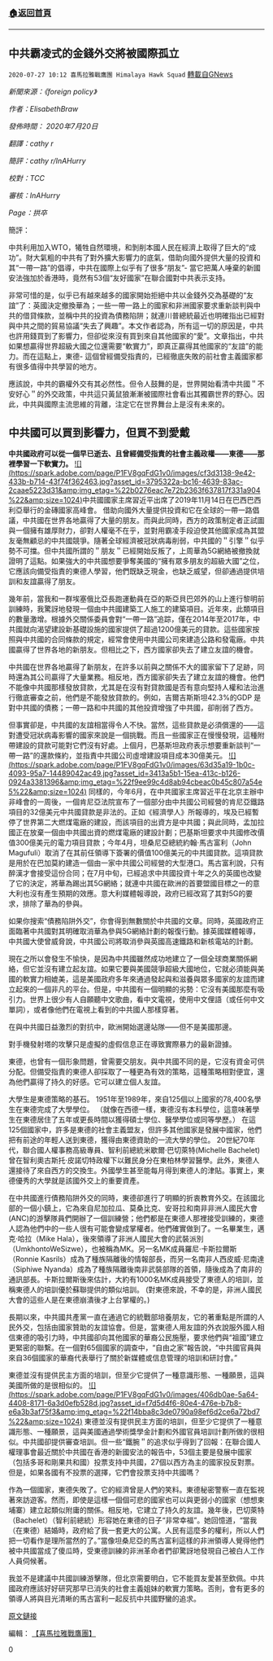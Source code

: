 ###  [:house:返回首頁](https://github.com/ourhimalayas/txt)
---

## 中共霸凌式的金錢外交將被國際孤立
`2020-07-27 10:12 喜馬拉雅戰鷹團 Himalaya Hawk Squad` [轉載自GNews](https://gnews.org/zh-hant/277564/)

*新聞來源：《foreign policy》*

*作者：ElisabethBraw*

*發佈時間： 2020年7月20日*

*翻譯：cathy r*

*簡評：cathy r/InAHurry*

*校對：TCC*

*審核：InAHurry*

*Page：拱卒*

簡評：

中共利用加入WTO，犧牲自然環境，和剝削本國人民在經濟上取得了巨大的“成功”。財大氣粗的中共有了對外擴大影響力的底氣，借助向國外提供大量的投資和其“一帶一路”的倡導，中共在國際上似乎有了很多“朋友”- 當它把萬人唾棄的新國安法強加於香港時，竟然有53個“友好國家”在聯合國對中共表示支持。

非常可惜的是，似乎已有越來越多的國家開始拒絕中共以金錢外交為基礎的“友誼”了：英國決定撤換華為；一些一帶一路上的國家和非洲國家要求重新談判與中共的借貸條款，並稱中共的投資為債務陷阱；就連川普總統最近也明確指出已經對與中共之間的貿易協議“失去了興趣”。本文作者認為，所有這一切的原因是，中共也許用錢買到了影響力，但卻從來沒有買到來自其他國家的“愛”。文章指出，中共如果想贏得世界超級大國之位還需要“軟實力”，即真正贏得其他國家的“友誼”的能力。而在這點上，東德- 這個曾經備受指責的，已經徹底失敗的前社會主義國家都有很多值得中共學習的地方。

應該說，中共的霸權外交有其必然性。但令人鼓舞的是，世界開始看清中共國＂不安好心＂的外交政策，中共這只黃鼠狼漸漸被國際社會看出其獨霸世界的野心。因此，中共與國際主流思維的背離，注定它在世界舞台上是沒有未來的。



##  **中共國可以買到影響力，但買不到愛戴** 



**中共國政府可以從一個早已逝去、且曾經備受指責的社會主義政權——東德——那裡學習一下軟實力。**
[!\[\](https://spark.adobe.com/page/P1FV8gqFdG1v0/images/cf3d3138-9e42-433b-b714-43f74f362463.jpg?asset_id=3795322a-bc16-4639-83ac-2caae5223d31&amp;img_etag=%22b0276eac7e72b2363f637817f331a904%22&amp;size=1024)](https://spark.adobe.com/page/P1FV8gqFdG1v0/images/cf3d3138-9e42-433b-b714-43f74f362463.jpg?asset_id=3795322a-bc16-4639-83ac-2caae5223d31&amp;img_etag=%22b0276eac7e72b2363f637817f331a904%22&amp;size=1024)中共國國家主席習近平出席了2019年11月14日在巴西巴西利亞舉行的金磚國家高峰會。 
借助向國外大量提供投資和它在全球的一帶一路倡議，中共國在世界各地贏得了大量的朋友。而與此同時，西方的政策制定者正試圖與一個擁有雄厚財力，卻對人權毫不在乎，並對用霸凌手段迫使其他國家成為其盟友毫無顧忌的中共國競爭。隨著全球經濟被冠狀病毒削弱，中共國的＂引擎＂似乎勢不可擋。但中共國所謂的＂朋友＂已經開始反叛了，上周華為5G網絡被撤換就證明了這點。如果強大的中共國想要爭奪美國的“擁有眾多朋友的超級大國”之位，它應該向備受指責的東德人學習，他們既缺乏現金，也缺乏威望，但卻通過提供培訓和友誼贏得了朋友。

幾年前，當我和一群埃塞俄比亞長跑運動員在亞的斯亞貝巴郊外的山上進行黎明前訓練時，我驚訝地發現一個由中共國建築工人施工的建築項目。近年來，此類項目的數量激增。根據外交關係委員會對“一帶一路”追踪，僅在2014年至2017年，中共國就向渴望建設新基礎設施的國家提供了超過1200億美元的貸款。這些國家按照與中共國的合同條款的規定，經常會使用中共國公司來建造公路和發電廠。中共國贏得了世界各地的新朋友。但相比之下，西方國家卻失去了建立友誼的機會。

中共國在世界各地贏得了新朋友，在許多以前與之關係不大的國家留下了足跡，同時還為其公司贏得了大量業務。相反地，西方國家卻失去了建立友誼的機會。他們不能像中共國那樣發放貸款，尤其是在沒有對貸款國是否有意向堅持人權和法治進行徹底審查之前，他們是不能發放貸款的。例如，吉爾吉斯斯坦42.3%的GDP 是對中共國的債務；一帶一路和中共國的其他投資增強了中共國，卻削弱了西方。

但事實卻是，中共國的友誼相當得令人不快。當然，這些貸款是必須償還的——這對遭受冠狀病毒影響的國家來說是一個挑戰。而且一些國家正在慢慢發現，這種附帶建設的貸款可能對它們沒有好處。上個月，巴基斯坦政府表示想要重新談判“一帶一路”的還款條約，並指責中共國公司虛增建設項目成本30億美元。
[!\[\](https://spark.adobe.com/page/P1FV8gqFdG1v0/images/63d35a19-1b0c-4093-95a7-14489042ac49.jpg?asset_id=3413a5b1-15ea-413c-b126-0924a3381396&amp;img_etag=%22f9ee99c4d8ab94cbeac0b45c807a54e5%22&amp;size=1024)](https://spark.adobe.com/page/P1FV8gqFdG1v0/images/63d35a19-1b0c-4093-95a7-14489042ac49.jpg?asset_id=3413a5b1-15ea-413c-b126-0924a3381396&amp;img_etag=%22f9ee99c4d8ab94cbeac0b45c807a54e5%22&amp;size=1024)
同樣的，今年6月，在中共國家主席習近平在北京主辦中非峰會的一周後，一個肯尼亞法院宣布了一個部分由中共國公司經營的肯尼亞鐵路項目的32億美元中共國貸款是非法的。正如《經濟學人》所報導的，埃及已經暫停了世界第二大燃煤電廠的建設，而該項目的出資方是中共國；與此同時，孟加拉國正在放棄一個由中共國出資的燃煤電廠的建設計劃；巴基斯坦要求中共國修改價值300億美元的電力項目貸款；今年4月，坦桑尼亞總統約翰·馬古富利（John Magufuli）取消了在其前任領導下簽署的價值100億美元的中共國貸款。這項貸款是用於在巴加莫約建造一個由一家中共國公司經營的大型港口。馬古富利說，只有醉漢才會接受這份合同；在7月中旬，已經追求中共國投資十年之久的英國也改變了它的決定，將華為踢出其5G網絡；就連中共國在歐洲的首要盟國目標之一的意大利也沒有產生預期的效應。意大利媒體報導說，政府已經改寫了其對5G的要求，排除了華為的參與。

如果你搜索“債務陷阱外交”，你會得到無數關於中共國的文章。同時，英國政府正面臨著中共國對其明確取消華為參與5G網絡計劃的報復行動。據英國媒體報導，中共國大使曾威脅說，中共國公司將取消參與英國高速鐵路和新核電站的計劃。

現在之所以會發生不愉快，是因為中共國雖然成功地建立了一個全球商業關係網絡，但它並沒有建立起友誼。如果它要與美國競爭超級大國地位，它就必須能與美國的軟實力相媲美，這是美國政府多年來通過發起與和滋養與眾多國家的友誼而建立起來的一個非凡的平台。但是，中共國有一個明顯的劣勢：它沒有美國那麼有吸引力。世界上很少有人自願聽中文歌曲，看中文電視，使用中文俚語（或任何中文單詞），或者像他們在電視上看到的中共國人那樣穿著。

在與中共國日益激烈的對抗中，歐洲開始選邊站隊——但不是美國那邊。

對手機發射塔的攻擊只是虛擬的虛假信息正在導致實際暴力的最新證據。

東德，也曾有一個形象問題，曾需要交朋友。與中共國不同的是，它沒有資金可供分配。但備受指責的東德人卻採取了一種更為有效的策略，這種策略相對便宜，還為他們贏得了持久的好感。它可以建立個人友誼。

大學生是東德策略的基石。 1951年至1989年，來自125個以上國家的78,400名學生在東德完成了大學學位。 （就像在西德一樣，東德沒有本科學位，這意味著學生在東德居住了五年或更長時間以獲得碩士學位、醫學學位或同等學歷。） 在這125個國家中，許多是東德的社會主義盟友，但許多其他國家是發展中國家，他們把有前途的年輕人送到東德，獲得由東德資助的一流大學的學位。 20世紀70年代，聯合國人權事務高級專員、智利前總統米歇爾·巴切萊特(Michelle Bachelet)曾在智利奧古斯托·皮諾切特政權下以難民身分在東柏林學習醫學。此外，東德人還接待了來自西方的交換生。外國學生甚至能每月得到東德人的津貼。事實上，東德優秀的大學就是該國外交上的重要資產。

在中共國進行債務陷阱外交的同時，東德卻進行了明顯的折衷教育外交。在該國北部的一個小鎮上，它為來自尼加拉瓜、莫桑比克、安哥拉和南非非洲人國民大會(ANC)的游擊隊員們開辦了一個訓練營；他們都是在東德人那裡接受訓練的，東德人認為他們中的一些人很有可能會變成掌權者。他們確實做到了。一名畢業生，邁克·哈拉（Mike Hala），後來領導了非洲人國民大會的武裝派別（UmkhontoWeSizwe），也被稱為MK。另一名MK成員羅尼·卡斯拉爾斯（Ronnie Kasrils）成為了種族隔離後的情報部長，而另一名南非人西皮威·尼南達（Siphiwe Nyanda）成為了種族隔離後南非武裝部隊的首領，隨後成為了南非的通訊部長。卡斯拉爾斯後來估計，大約有1000名MK成員接受了東德人的培訓，並稱東德人的培訓優於蘇聯提供的類似培訓。 (對東德來說，不幸的是，非洲人國民大會的這些人是在東德崩潰後才上台掌權的。)

長期以來，中共國共產黨一直在通過它的統戰部培養朋友，它的著重點是所謂的人民外交，包括由國家贊助的友誼協會。但是，當東德人用友誼的外衣說服外國人相信東德的吸引力時，中共國卻向其他國家的華裔公民施壓，要求他們與“祖國”建立更緊密的聯繫。在一個對65個國家的調查中，“自由之家”報告說，“中共國官員與來自36個國家的華裔代表舉行了關於新媒體或信息管理的培訓和研討會。”

東德並沒有提供民主方面的培訓，但至少它提供了一種意識形態、一種願景，這與美國所做的是很相似的。
[!\[\](https://spark.adobe.com/page/P1FV8gqFdG1v0/images/406db0ae-5a64-4408-8171-6a3d0efb528d.jpg?asset_id=f7d5d4f6-80e4-476e-b7b8-e6a3b3af75f3&amp;img_etag=%22f14bba8c3de0790a98ef6d2ce6a72bd7%22&amp;size=1024)](https://spark.adobe.com/page/P1FV8gqFdG1v0/images/406db0ae-5a64-4408-8171-6a3d0efb528d.jpg?asset_id=f7d5d4f6-80e4-476e-b7b8-e6a3b3af75f3&amp;img_etag=%22f14bba8c3de0790a98ef6d2ce6a72bd7%22&amp;size=1024)
東德並沒有提供民主方面的培訓，但至少它提供了一種意識形態、一種願景，這與美國通過學術獎學金計劃和外國官員培訓計劃所做的很相似。中共國卻提供審查培訓。但一些“鐵腕＂的追求似乎得到了回報：在聯合國人權理事會最近關於中共國在香港的新國安法的報告中，53個主要是發展中國家（包括多哥和剛果共和國）投票支持中共國，27個以西方為主的國家投反對票。但是，如果各國有不投票的選擇，它們會投票支持中共國嗎？

作為一個國家，東德失敗了。它的經濟曾是人們的笑料。東德秘密警察一直在監視著來訪遊客。然而，即使是這樣一個個可悲的國家也可以與更弱小的國家（想想柬埔寨）建立起類似附庸的關係。相反地，它建立了持久的友誼。幾年後，巴切萊特（Bachelet）（智利前總統）形容她在東德的日子“非常幸福”。她回憶道，“當我（在東德）結婚時，政府給了我一套更大的公寓。人民有這麼多的權利，所以人們把一切看作是理所當然的了。”當像坦桑尼亞的馬古富利這樣的非洲領導人覺得他們被中共國當成了傻瓜時，受東德訓練的非洲革命者們卻驚訝地發現自己被白人工作人員伺候著。

我並不是建議中共國訓練游擊隊，但北京需要明白，它不能買友愛甚至欽佩。中共國政府應該好好研究那早已消失的社會主義姐妹的軟實力策略。否則，會有更多的領導人將與目光清晰的馬古富利一起反抗中共國野蠻的追求。

[原文鏈接](https://foreignpolicy.com/2020/07/20/china-diplomacy-east-germany/)

編輯： [【喜馬拉雅戰鷹團】](https://spark.adobe.com/page/P1FV8gqFdG1v0/)

0
